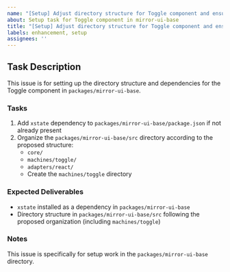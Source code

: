 ```yaml
---
name: "[Setup] Adjust directory structure for Toggle component and ensure dependencies"
about: Setup task for Toggle component in mirror-ui-base
title: "[Setup] Adjust directory structure for Toggle component and ensure dependencies in packages/mirror-ui-base"
labels: enhancement, setup
assignees: ''
---
```


## Task Description

This issue is for setting up the directory structure and dependencies for the Toggle component in `packages/mirror-ui-base`.

### Tasks

1. Add `xstate` dependency to `packages/mirror-ui-base/package.json` if not already present
2. Organize the `packages/mirror-ui-base/src` directory according to the proposed structure:
   - `core/`
   - `machines/toggle/`
   - `adapters/react/`
   - Create the `machines/toggle` directory

### Expected Deliverables

- `xstate` installed as a dependency in `packages/mirror-ui-base`
- Directory structure in `packages/mirror-ui-base/src` following the proposed organization (including `machines/toggle`)

### Notes

This issue is specifically for setup work in the `packages/mirror-ui-base` directory.
